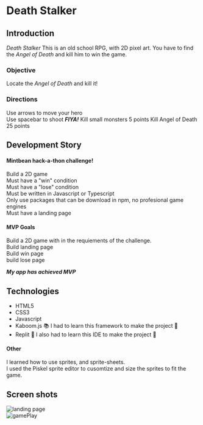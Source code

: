 # Death Stalker

## Introduction
*Death Stalker*
This is an old school RPG, with 2D pixel art. You have to find the *Angel of Death* and kill him to win the game.

### Objective
Locate the *Angel of Death* and kill it!


### Directions
Use arrows to move your hero<br/>
Use spacebar to shoot ***FIYA!***
Kill small monsters 5 points
Kill Angel of Death 25 points



## Development Story

#### Mintbean hack-a-thon challenge!
Build a 2D game<br/>
Must have a "win" condition<br/>
Must have a "lose" condition<br/>
Must be written in Javascript or Typescript<br/>
Only use packages that can be download in npm, no profesional game engines<br/>
Must have a landing page




#### MVP Goals

Build a 2D game with in the requiements of the challenge.<br/>
Build landing page<br/>
Build win page<br/>
build lose page<br/>

***My app has achieved MVP***

## Technologies

- HTML5
- CSS3
- Javascript
- Kaboom.js  :books:  I had to learn this framework to make the project :open_book:
- Replit :open_book:  I also had to learn this IDE to make the project  :open_book:

#### Other
I learned how to use sprites, and sprite-sheets.<br/>
I used the Piskel sprite editor to cusomtize and size the sprites to fit the game.

## Screen shots

 ![landing page](https://user-images.githubusercontent.com/35944206/131433472-36aaea0e-4399-49b0-b975-13f33f886032.png)
 <br/>
 ![gamePlay](https://user-images.githubusercontent.com/35944206/131433715-3452e92f-360d-4a92-8fbd-05fa4049260f.png)








